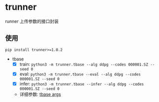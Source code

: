 # trunner

runner 上传参数的接口封装

## 使用

`pip install trunner>=1.0.2`

- tbase
    - [x] train: `python3 -m trunner.tbase --alg ddpg --codes 000001.SZ --seed 0`
    - [x] eval: `python3 -m trunner.tbase --eval --alg ddpg --codes 000001.SZ --seed 0`
    - [x] infer: `python3 -m trunner.tbase --infer --alg ddpg --codes 000001.SZ --seed 0`
    - 详细参数: [tbase args](https://github.com/tradingAI/tbase/blob/fbbab069d3594a1d11e3cc1b80ad14adb98a7d86/tbase/common/cmd_util.py#L112)

